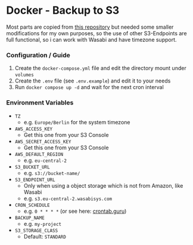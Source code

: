 # Docker - Backup to S3

Most parts are copied from [this repository](https://github.com/peterrus/docker-s3-cron-backup) but needed some smaller modifications for my own purposes, so the use of other S3-Endpoints are full functional, so i can work with Wasabi and have timezone support.

### Configuration / Guide

1. Create the `docker-compose.yml` file and edit the directory mount under `volumes`
2. Create the `.env` file (see `.env.example`) and edit it to your needs
3. Run `docker compose up -d` and wait for the next cron interval

### Environment Variables

- `TZ`
	- e.g. `Europe/Berlin` for the system timezone
- `AWS_ACCESS_KEY`
	- Get this one from your S3 Console
- `AWS_SECRET_ACCESS_KEY`
	- Get this one from your S3 Console
- `AWS_DEFAULT_REGION` 
	- e.g. `eu-central-2`
- `S3_BUCKET_URL` 
	- e.g. `s3://bucket-name/`
- `S3_ENDPOINT_URL`
	- Only when using a object storage which is not from Amazon, like Wasabi 
	- e.g. `s3.eu-central-2.wasabisys.com`
- `CRON_SCHEDULE`
	- e.g. `0 * * * *` (or see here: [crontab.guru](crontab.guru))
- `BACKUP_NAME`
	- e.g. `my-project`
- `S3_STORAGE_CLASS`
	- Default: `STANDARD`
